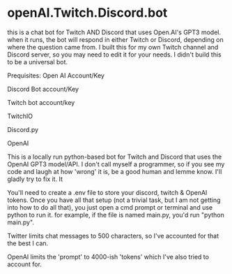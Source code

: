 # openAI.Twitch.Discord.bot
this is a chat bot for Twitch AND Discord that uses Open.AI's GPT3 model.  when it runs, the bot will respond in either Twitch or Discord, depending on where the 
question came from.  I built this for my own Twitch channel and Discord server, so you may need to edit it for your needs.  I didn't build this to be a universal bot. 


Prequisites:
Open AI Account/Key

Discord Bot account/Key

Twitch bot account/key

TwitchIO

Discord.py

OpenAI


This is a locally run python-based bot for Twitch and Discord that uses the OpenAI GPT3 model/API.  I don't call myself a programmer, so if you see my code and 
laugh at how 'wrong' it is, be a good human and lemme know.  I'll gladly try to fix it.  It 

You'll need to create a .env file to store your discord, twitch & OpenAI tokens.  Once you have all that setup (not a trivial task, but I am not getting into how 
to do all that), you just open a cmd prompt or terminal and use python to run it.  for example, if the file is named main.py, you'd run "python main.py".  

Twitter limits chat messages to 500 characters, so I've accounted for that the best I can.  

OpenAI limits the 'prompt' to 4000-ish 'tokens' which I've also tried to account for.  
